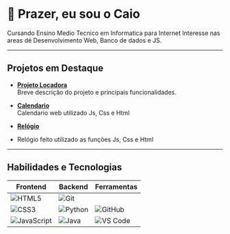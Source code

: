 # 👋 Prazer, eu sou o Caio

Cursando Ensino Medio Tecnico em Informatica para Internet
Interesse nas areas dé Desenvolvimento Web, Banco de dados e JS.  
 
---
 
##  Projetos em Destaque
 
- **[Projeto Locadora]()**  
   Breve descrição do projeto e principais funcionalidades.
 
- **[Calendario]()**  
   Calendario web utilizado Js, Css e Html
 
- **[Relógio]()**
-  Relógio feito utilizado as funções Js, Css e Html  

 
---
 
##  Habilidades e Tecnologias
 
| Frontend | Backend | Ferramentas |
|----------|----------|-------------|
| ![HTML5](https://img.shields.io/badge/-HTML5-E34F26?style=for-the-badge&logo=html5&logoColor=white) | ![Git](https://img.shields.io/badge/-Git-F05032?style=for-the-badge&logo=git&logoColor=white) |
| ![CSS3](https://img.shields.io/badge/-CSS3-1572B6?style=for-the-badge&logo=css3&logoColor=white) | ![Python](https://img.shields.io/badge/-Python-3776AB?style=for-the-badge&logo=python&logoColor=white) | ![GitHub](https://img.shields.io/badge/-GitHub-181717?style=for-the-badge&logo=github&logoColor=white) |
| ![JavaScript](https://img.shields.io/badge/-JavaScript-F7DF1E?style=for-the-badge&logo=javascript&logoColor=black) | ![Java](https://img.shields.io/badge/-Java-007396?style=for-the-badge&logo=java&logoColor=white) | ![VS Code](https://img.shields.io/badge/-VSCode-007ACC?style=for-the-badge&logo=visual-studio-code&logoColor=white) |
